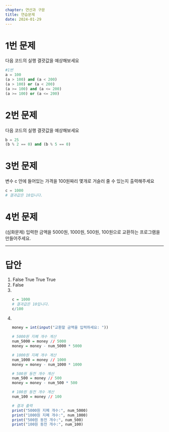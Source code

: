 ```yaml
---
chapter: 연산과 구문
title: 연습문제
date: 2024-01-29
---
```


# 1번 문제

다음 코드의 실행 결괏값을 예상해보세요

```python
#1번
a = 100
(a > 100) and (a < 200)
(a > 100) or (a < 200)
(a >= 100) and (a <= 200)
(a >= 100) or (a <= 200)
```

# 2번 문제

다음 코드의 실행 결괏값을 예상해보세요

```python
b = 25
(b % 2 == 0) and (b % 5 == 0)
```

# 3번 문제

변수 c 안에 들어있는 가격을 100원짜리 몇개로 거슬러 줄 수 있는지 출력해주세요

```python
c = 1000
# 결과값은 10입니다.
```

# 4번 문제

(심화문제) 입력한 금액을 5000원, 1000원, 500원, 100원으로 교환하는 프로그램을 만들어주세요.

---

# 답안

1. False
   True
   True
   True
2. False
3.

```r
   c = 1000
   # 결과값은 10입니다.
   c/100
```

4.

```r
   money = int(input("교환할 금액을 입력하세요: "))

   # 5000원 지폐 개수 계산
   num_5000 = money // 5000
   money = money - num_5000 * 5000

   # 1000원 지폐 개수 계산
   num_1000 = money // 1000
   money = money - num_1000 * 1000

   # 500원 동전 개수 계산
   num_500 = money // 500
   money = money - num_500 * 500

   # 100원 동전 개수 계산
   num_100 = money // 100

   # 결과 출력
   print("5000원 지폐 개수:", num_5000)
   print("1000원 지폐 개수:", num_1000)
   print("500원 동전 개수:", num_500)
   print("100원 동전 개수:", num_100)
```
